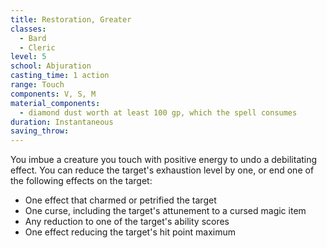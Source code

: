 ```yaml
---
title: Restoration, Greater
classes:
  - Bard
  - Cleric
level: 5
school: Abjuration
casting_time: 1 action
range: Touch
components: V, S, M
material_components:
  - diamond dust worth at least 100 gp, which the spell consumes
duration: Instantaneous
saving_throw:
---
```


You imbue a creature you touch with positive energy to undo a debilitating effect. You can reduce the target's exhaustion level by one, or end one of the following effects on the target:

- One effect that charmed or petrified the target
- One curse, including the target's attunement to a cursed magic item
- Any reduction to one of the target's ability scores
- One effect reducing the target's hit point maximum
